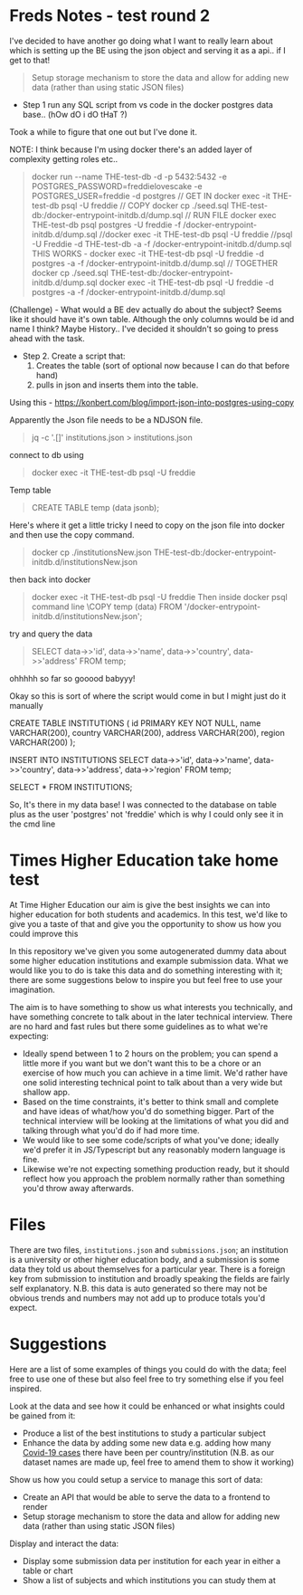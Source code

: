 # Freds Notes - test round 2

I've decided to have another go doing what I want to really learn about which is setting up the BE using the json object and serving it as a api.. if I get to that!

> Setup storage mechanism to store the data and allow for adding new data (rather than using static JSON files)

- Step 1 run any SQL script from vs code in the docker postgres data base.. (hOw dO i dO tHaT ?)

Took a while to figure that one out but I've done it.

NOTE: I think because I'm using docker there's an added layer of complexity getting roles etc..

> docker run --name THE-test-db -d -p 5432:5432 -e POSTGRES_PASSWORD=freddielovescake -e POSTGRES_USER=freddie -d postgres
> // GET IN 
> docker exec -it THE-test-db psql -U freddie
> // COPY
> docker cp ./seed.sql THE-test-db:/docker-entrypoint-initdb.d/dump.sql
> // RUN FILE
> docker exec THE-test-db psql postgres -U freddie  -f /docker-entrypoint-initdb.d/dump.sql
> //docker exec -it THE-test-db psql -U freddie
> //psql -U Freddie -d THE-test-db -a -f /docker-entrypoint-initdb.d/dump.sql
> THIS WORKS - docker exec -it THE-test-db psql -U freddie -d postgres -a -f /docker-entrypoint-initdb.d/dump.sql
> // TOGETHER 
> docker cp ./seed.sql THE-test-db:/docker-entrypoint-initdb.d/dump.sql
> docker exec -it THE-test-db psql -U freddie -d postgres -a -f /docker-entrypoint-initdb.d/dump.sql


(Challenge) - What would a BE dev actually do about the subject? Seems like it should have it's own table. Although the only columns would be id and name I think? Maybe History..
I've decided it shouldn't so going to press ahead with the task.

- Step 2. Create a script that:
  1. Creates the table (sort of optional now because I can do that before hand)
  2. pulls in json and inserts them into the table.

Using this - https://konbert.com/blog/import-json-into-postgres-using-copy 

Apparently the Json file needs to be a NDJSON file.

> jq -c '.[]' institutions.json > institutions.json

connect to db using

> docker exec -it THE-test-db psql -U freddie

Temp table

> CREATE TABLE temp (data jsonb);

Here's where it get a little tricky I need to copy on the json file into docker and then use the copy command.

> docker cp ./institutionsNew.json THE-test-db:/docker-entrypoint-initdb.d/institutionsNew.json

then back into docker

> docker exec -it THE-test-db psql -U freddie
Then inside docker psql command line
> \COPY temp (data) FROM '/docker-entrypoint-initdb.d/institutionsNew.json';

try and query the data 

> SELECT data->>'id', data->>'name', data->>'country', data->>'address' FROM temp;

ohhhhh so far so gooood babyyy!

Okay so this is sort of where the script would come in but I might just do it manually

CREATE TABLE INSTITUTIONS (
  id PRIMARY KEY NOT NULL,
  name VARCHAR(200),
  country VARCHAR(200),
  address VARCHAR(200),
  region VARCHAR(200)
);

INSERT INTO INSTITUTIONS
SELECT data->>'id', data->>'name', data->>'country', data->>'address', data->>'region'
FROM temp;

SELECT * FROM INSTITUTIONS;

So, It's there in my data base! I was connected to the database on table plus as the user 'postgres' not 'freddie' which is why I could only see it in the cmd line







# Times Higher Education take home test

At Time Higher Education our aim is give the best insights we can into higher education for both students and academics. In this test, we'd like to give you a taste of that and give you the opportunity to show us how you could improve this

In this repository we've given you some autogenerated dummy data about some higher education institutions and example submission data. What we would like you to do is take this data and do something interesting with it; there are some suggestions below to inspire you but feel free to use your imagination.

The aim is to have something to show us what interests you technically, and have something concrete to talk about in the later technical interview. There are no hard and fast rules but there some guidelines as to what we're expecting:

 - Ideally spend between 1 to 2 hours on the problem; you can spend a little more if you want but we don't want this to be a chore or an exercise of how much you can achieve in a time limit. We'd rather have one solid interesting technical point to talk about than a very wide but shallow app.
 - Based on the time constraints, it's better to think small and complete and have ideas of what/how you'd do something bigger. Part of the technical interview will be looking at the limitations of what you did and talking through what you'd do if had more time.
 - We would like to see some code/scripts of what you've done; ideally we'd prefer it in JS/Typescript but any reasonably modern language is fine.
 - Likewise we're not expecting something production ready, but it should reflect how you approach the problem normally rather than something you'd throw away afterwards.

# Files

There are two files, `institutions.json` and `submissions.json`; an institution is a university or other higher education body, and a submission is some data they told us about themselves for a particular year. There is a foreign key from submission to institution and broadly speaking the fields are fairly self explanatory. N.B. this data is auto generated so there may not be obvious trends and numbers may not add up to produce totals you'd expect.

# Suggestions
Here are a list of some examples of things you could do with the data; feel free to use one of these but also feel free to try something else if you feel inspired.

Look at the data and see how it could be enhanced or what insights could be gained from it:
 - Produce a list of the best institutions to study a particular subject
 - Enhance the data by adding some new data e.g. adding how many [Covid-19 cases](https://github.com/nytimes/covid-19-data) there have been per country/institution (N.B. as our dataset names are made up, feel free to amend them to show it working)

Show us how you could setup a service to manage this sort of data:
 - Create an API that would be able to serve the data to a frontend to render
 - Setup storage mechanism to store the data and allow for adding new data (rather than using static JSON files)

Display and interact the data:
 - Display some submission data per institution for each year in either a table or chart
 - Show a list of subjects and which institutions you can study them at


